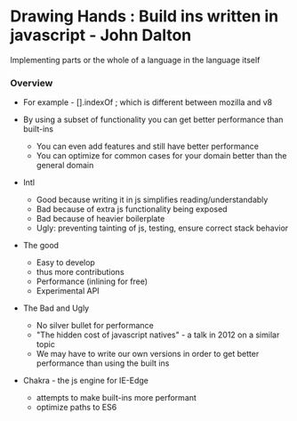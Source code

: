 # Drawing Hands : Build ins written in javascript - John Dalton
Implementing parts or the whole of a language in the language itself

### Overview
* For example - [].indexOf ; which is different between mozilla and v8
    
* By using a subset of functionality you can get better performance than built-ins
    - You can even add features and still have better performance
    - You can optimize for common cases for your domain better than the general domain
    
* Intl
    - Good because writing it in js simplifies reading/understandably
    - Bad because of extra js functionality being exposed
    - Bad because of heavier boilerplate
    - Ugly: preventing tainting of js, testing, ensure correct stack behavior

* The good
    - Easy to develop
    - thus more contributions
    - Performance (inlining for free)
    - Experimental API
* The Bad and Ugly
    - No silver bullet for performance
    - "The hidden cost of javascript natives" - a talk in 2012 on a similar topic
    - We may have to write our own versions in order to get better performance than using the built ins
    
* Chakra - the js engine for IE-Edge
    - attempts to make built-ins more performant
    - optimize paths to ES6
    
